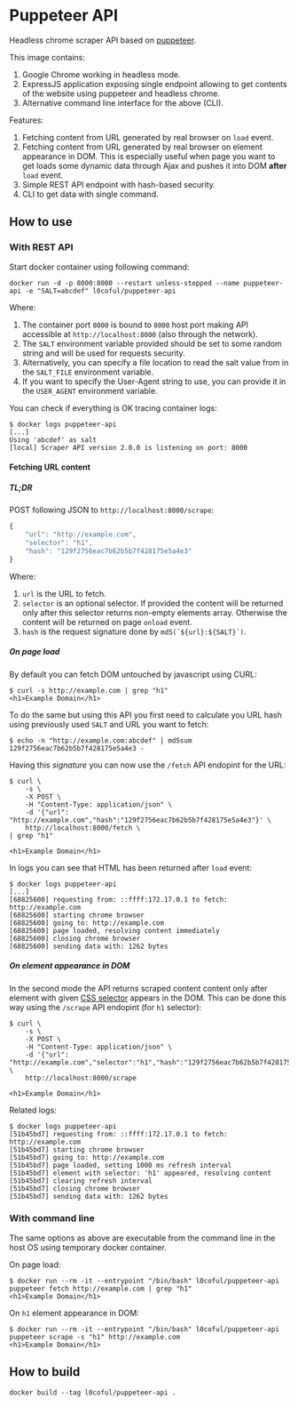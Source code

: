 # Puppeteer API

Headless chrome scraper API based on [puppeteer](https://github.com/GoogleChrome/puppeteer).

This image contains:

1. Google Chrome working in headless mode.
1. ExpressJS application exposing single endpoint allowing to get contents of the website using puppeteer and headless chrome.
1. Alternative command line interface for the above (CLI).

Features:

1. Fetching content from URL generated by real browser on `load` event.
1. Fetching content from URL generated by real browser on element appearance in DOM. This is especially useful when page you want to get loads some dynamic data through Ajax and pushes it into DOM **after** `load` event.
1. Simple REST API endpoint with hash-based security.
1. CLI to get data with single command.

## How to use

### With REST API

Start docker container using following command:

```
docker run -d -p 8000:8000 --restart unless-stopped --name puppeteer-api -e "SALT=abcdef" l0coful/puppeteer-api
```

Where:

1. The container port `8000`  is bound to `8000` host port making API accessible at `http://localhost:8000` (also through the network).
1. The `SALT` environment variable provided should be set to some random string and will be used for requests security.
1. Alternatively, you can specify a file location to read the salt value from in the `SALT_FILE` environment variable.
1. If you want to specify the User-Agent string to use, you can provide it in the `USER_AGENT` environment variable.

You can check if everything is OK tracing container logs:

```
$ docker logs puppeteer-api
[...]
Using 'abcdef' as salt
[local] Scraper API version 2.0.0 is listening on port: 8000
```

#### Fetching URL content

##### TL;DR

POST following JSON to `http://localhost:8000/scrape`:

```js
{
	"url": "http://example.com",
	"selector": "h1",
	"hash": "129f2756eac7b62b5b7f428175e5a4e3"
}
```

Where:

1. `url` is the URL to fetch.
1. `selector` is an optional selector. If provided the content will be returned only after this selector returns non-empty elements array. Otherwise the content will be returned on page `onload` event.
1. `hash` is the request signature done by ``md5(`${url}:${SALT}`)``.

##### On page load

By default you can fetch DOM untouched by javascript using CURL:

```
$ curl -s http://example.com | grep "h1"
<h1>Example Domain</h1>
```

To do the same but using this API you first need to calculate you URL hash using previously used `SALT` and URL you want to fetch:

```
$ echo -n "http://example.com:abcdef" | md5sum
129f2756eac7b62b5b7f428175e5a4e3 -
```

Having this *signature* you can now use the `/fetch` API endopint for the URL:

```
$ curl \
	-s \
	-X POST \
	-H "Content-Type: application/json" \
	-d '{"url": "http://example.com","hash":"129f2756eac7b62b5b7f428175e5a4e3"}' \
	http://localhost:8000/fetch \
| grep "h1"

<h1>Example Domain</h1>
```

In logs you can see that HTML has been returned after `load` event:

```
$ docker logs puppeteer-api
[...]
[68825600] requesting from: ::ffff:172.17.0.1 to fetch: http://example.com
[68825600] starting chrome browser
[68825600] going to: http://example.com
[68825600] page loaded, resolving content immediately
[68825600] closing chrome browser
[68825600] sending data with: 1262 bytes
```

##### On element appearance in DOM

In the second mode the API returns scraped content content only after element with given [CSS selector](http://htmldog.com/references/css/selectors/) appears in the DOM. This can be done this way using the `/scrape` API endopint (for `h1` selector):

```
$ curl \
	-s \
	-X POST \
	-H "Content-Type: application/json" \
	-d '{"url": "http://example.com","selector":"h1","hash":"129f2756eac7b62b5b7f428175e5a4e3"}' \
	http://localhost:8000/scrape 

<h1>Example Domain</h1>
```

Related logs:

```
$ docker logs puppeteer-api
[51b45bd7] requesting from: ::ffff:172.17.0.1 to fetch: http://example.com
[51b45bd7] starting chrome browser
[51b45bd7] going to: http://example.com
[51b45bd7] page loaded, setting 1000 ms refresh interval
[51b45bd7] element with selector: 'h1' appeared, resolving content
[51b45bd7] clearing refresh interval
[51b45bd7] closing chrome browser
[51b45bd7] sending data with: 1262 bytes
```

### With command line

The same options as above are executable from the command line in the host OS using temporary docker container.

On page load:

```
$ docker run --rm -it --entrypoint "/bin/bash" l0coful/puppeteer-api puppeteer fetch http://example.com | grep "h1"
<h1>Example Domain</h1>
```

On `h1` element appearance in DOM:

```
$ docker run --rm -it --entrypoint "/bin/bash" l0coful/puppeteer-api puppeteer scrape -s "h1" http://example.com
<h1>Example Domain</h1>
```


## How to build

```
docker build --tag l0coful/puppeteer-api .
```